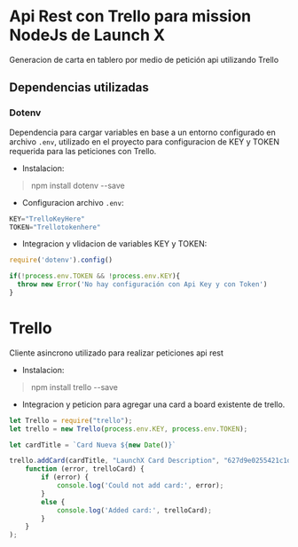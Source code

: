 # Api Rest con Trello para mission NodeJs de Launch X

Generacion de carta en tablero por medio de petición api utilizando Trello

## Dependencias utilizadas
### Dotenv
Dependencia para cargar variables en base a un entorno configurado en archivo `.env`, utilizado en el proyecto para configuracion de KEY y TOKEN requerida para las peticiones con Trello.
* Instalacion:
> npm install dotenv --save
* Configuracion archivo `.env`:
```javascript
KEY="TrelloKeyHere"
TOKEN="Trellotokenhere"
```
* Integracion y vlidacion de variables KEY y TOKEN:
```javascript
require('dotenv').config()

if(!process.env.TOKEN && !process.env.KEY){
  throw new Error('No hay configuración con Api Key y con Token')
}
```

# Trello
Cliente asincrono utilizado para realizar peticiones api rest
* Instalacion:
> npm install trello --save
* Integracion y peticion para agregar una card a board existente de trello.
```javascript
let Trello = require("trello");
let trello = new Trello(process.env.KEY, process.env.TOKEN);

let cardTitle = `Card Nueva ${new Date()}`

trello.addCard(cardTitle, "LaunchX Card Description", "627d9e0255421c1d9bba620e",
	function (error, trelloCard) {
		if (error) {
			console.log('Could not add card:', error);
		}
		else {
			console.log('Added card:', trelloCard);
		}
    }
);
```
